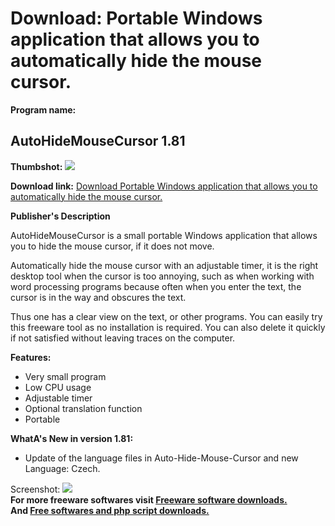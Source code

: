 # Download: Portable Windows application that allows you to automatically hide the mouse cursor.

**Program name:**

## AutoHideMouseCursor 1.81

  
**Thumbshot:** ![](http://www.freewarefiles.com/screenshot/autohidecursor_md.jpg)   
  
**Download link:** [Download Portable Windows application that allows you to automatically hide the mouse cursor.](http://freesoftwares.boysofts.com/AutoHideMouseCursor_program_74948.html)  
  


**Publisher's Description**  
  


AutoHideMouseCursor is a small portable Windows application that allows you to hide the mouse cursor, if it does not move. 

Automatically hide the mouse cursor with an adjustable timer, it is the right desktop tool when the cursor is too annoying, such as when working with word processing programs because often when you enter the text, the cursor is in the way and obscures the text. 

Thus one has a clear view on the text, or other programs. You can easily try this freeware tool as no installation is required. You can also delete it quickly if not satisfied without leaving traces on the computer. 

**Features:**

  * Very small program 
  * Low CPU usage 
  * Adjustable timer 
  * Optional translation function 
  * Portable 

**WhatA's New in version 1.81:**

  * Update of the language files in Auto-Hide-Mouse-Cursor and new Language: Czech. 

  
  
Screenshot: ![](http://www.freewarefiles.com/screenshot/autohidecursor.jpg)   
**For more freeware softwares visit [Freeware software downloads.](http://freesoftwares.boysofts.com/)**   
**And [Free softwares and php script downloads.](http://www.boysofts.com/)**
